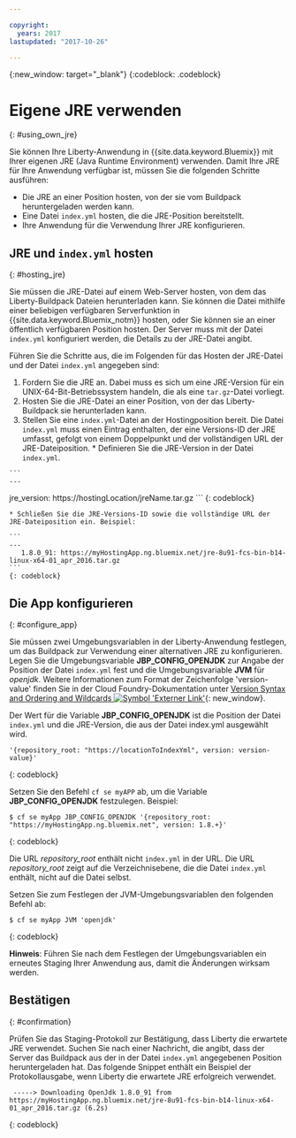 ```yaml
---

copyright:
  years: 2017
lastupdated: "2017-10-26"

---
```


{:new_window: target="_blank"}
{:codeblock: .codeblock}

# Eigene JRE verwenden
{: #using_own_jre}

Sie können Ihre Liberty-Anwendung in {{site.data.keyword.Bluemix}} mit Ihrer eigenen JRE (Java Runtime Environment) verwenden. Damit Ihre JRE für Ihre Anwendung verfügbar ist, müssen Sie die folgenden Schritte ausführen:
* Die JRE an einer Position hosten, von der sie vom Buildpack heruntergeladen werden kann.
* Eine Datei `index.yml` hosten, die die JRE-Position bereitstellt.
* Ihre Anwendung für die Verwendung Ihrer JRE konfigurieren.

## JRE und `index.yml` hosten
{: #hosting_jre}

Sie müssen die JRE-Datei auf einem Web-Server hosten, von dem das Liberty-Buildpack Dateien herunterladen kann. Sie können die Datei mithilfe einer beliebigen verfügbaren Serverfunktion in {{site.data.keyword.Bluemix_notm}} hosten, oder Sie können sie an einer öffentlich verfügbaren Position hosten. Der Server muss mit der Datei `index.yml` konfiguriert werden, die Details zu der JRE-Datei angibt.

Führen Sie die Schritte aus, die im Folgenden für das Hosten der JRE-Datei und der Datei `index.yml` angegeben sind:
  1. Fordern Sie die JRE an. Dabei muss es sich um eine JRE-Version für ein UNIX-64-Bit-Betriebssystem handeln, die als eine `tar.gz`-Datei vorliegt.
  2. Hosten Sie die JRE-Datei an einer Position, von der das Liberty-Buildpack sie herunterladen kann.
  3. Stellen Sie eine `index.yml`-Datei an der Hostingposition bereit. Die Datei `index.yml` muss einen Eintrag enthalten, der eine Versions-ID der JRE umfasst, gefolgt von einem Doppelpunkt und der vollständigen URL der JRE-Dateiposition.
    * Definieren Sie die JRE-Version in der Datei `index.yml`.

    ```
    ---
   jre_version: https://hostingLocation/jreName.tar.gz
    ```
    {: codeblock}

    * Schließen Sie die JRE-Versions-ID sowie die vollständige URL der JRE-Dateiposition ein. Beispiel:

    ```
    ---
       1.8.0_91: https://myHostingApp.ng.bluemix.net/jre-8u91-fcs-bin-b14-linux-x64-01_apr_2016.tar.gz
    ```
    {: codeblock}

## Die App konfigurieren
{: #configure_app}

Sie müssen zwei Umgebungsvariablen in der Liberty-Anwendung festlegen, um das Buildpack zur Verwendung einer alternativen JRE zu konfigurieren. Legen Sie die Umgebungsvariable **JBP_CONFIG_OPENJDK** zur Angabe der Position der Datei `index.yml` fest und die Umgebungsvariable **JVM** für *openjdk*. Weitere Informationen zum Format der Zeichenfolge 'version-value' finden Sie in der Cloud Foundry-Dokumentation unter [Version Syntax and Ordering and Wildcards ![Symbol 'Externer Link'](../../icons/launch-glyph.svg "Symbol 'Externer Link'")](https://github.com/cloudfoundry/ibm-websphere-liberty-buildpack/blob/master/docs/util-repositories.md){: new_window}.

Der Wert für die Variable **JBP_CONFIG_OPENJDK** ist die Position der Datei `index.yml` und die JRE-Version, die aus der Datei index.yml ausgewählt wird.

```
'{repository_root: "https://locationToIndexYml", version: version-value}'
```
{: codeblock}

Setzen Sie den Befehl `cf se myAPP` ab, um die Variable **JBP_CONFIG_OPENJDK** festzulegen. Beispiel:
```
$ cf se myApp JBP_CONFIG_OPENJDK '{repository_root: "https://myHostingApp.ng.bluemix.net", version: 1.8.+}'
```
{: codeblock}

Die URL *repository_root* enthält nicht `index.yml` in der URL. Die URL *repository_root* zeigt auf die Verzeichnisebene, die die Datei `index.yml` enthält, nicht auf die Datei selbst.

Setzen Sie zum Festlegen der JVM-Umgebungsvariablen den folgenden Befehl ab:
```
$ cf se myApp JVM 'openjdk'
```
{: codeblock}

**Hinweis**: Führen Sie nach dem Festlegen der Umgebungsvariablen ein erneutes Staging Ihrer Anwendung aus, damit die Änderungen wirksam werden. 

## Bestätigen
{: #confirmation}

Prüfen Sie das Staging-Protokoll zur Bestätigung, dass Liberty die erwartete JRE verwendet. Suchen Sie nach einer Nachricht, die angibt, dass der Server das Buildpack aus der in der Datei `index.yml` angegebenen Position heruntergeladen hat. Das folgende Snippet enthält ein Beispiel der Protokollausgabe, wenn Liberty die erwartete JRE erfolgreich verwendet. 
```
 -----> Downloading OpenJdk 1.8.0_91 from https://myHostingApp.ng.bluemix.net/jre-8u91-fcs-bin-b14-linux-x64-01_apr_2016.tar.gz (6.2s)
```
{: codeblock}
